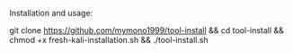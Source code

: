 Installation and usage:

git clone https://github.com/mymono1999/tool-install &&
cd tool-install &&
chmod +x fresh-kali-installation.sh &&
./tool-install.sh
